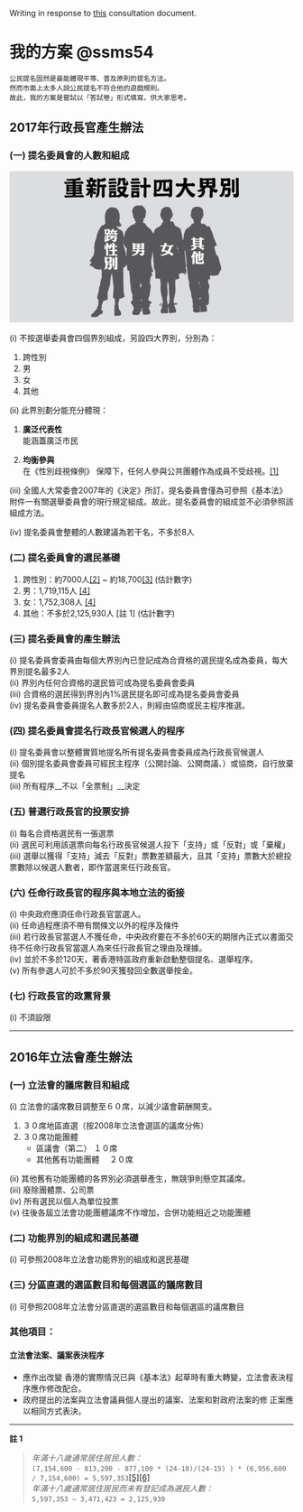 Writing in response to [this](http://www.2017.gov.hk/tc/consult/document.html "Methods for Selecting the Chief Executive in 2017 and for Forming the Legislative Council in 2016 Public Consultation") consultation document.

# 我的方案 @ssms54

```
公民提名固然是最能體現平等、普及原則的提名方法。  
然而市面上太多人說公民提名不符合他的遊戲規則。  
故此，我的方案是嘗試以「答試卷」形式填寫，供大家思考。
```


## 2017年行政長官產生辦法
### (一)    提名委員會的人數和組成

![Alt text](img/inline-myproposal-01.png "重新設計四大界別")


(i)    不按選舉委員會四個界別組成，另設四大界別，分別為：

1.	跨性別
2.	男
3.	女
4.	其他

(ii)	此界別劃分能充分體現：

1.	__廣泛代表性__  <br>
    能涵蓋廣泛市民

2.	__均衡參與__  <br>
    在《性別歧視條例》 保障下，任何人參與公共團體作為成員不受歧視。[\[1\]][1]

(iii)	全國人大常委會2007年的《決定》所訂，提名委員會僅為可參照《基本法》附件一有關選舉委員會的現行規定組成。故此，提名委員會的組成並不必須參照該組成方法。

(iv)	提名委員會整體的人數建議為若干名，不多於8人





### (二)	提名委員會的選民基礎


1. 跨性別：約7000人[\[2\]][2]  ~ 約18,700[\[3\]][3]  (估計數字)
2. 男：1,719,115人 [\[4\]][4]
3. 女：1,752,308人 [\[4\]][4]
4. 其他：不多於2,125,930人 \[註 1\] (估計數字)


### (三)	提名委員會的產生辦法

(i)	提名委員會委員由每個大界別內已登記成為合資格的選民提名成為委員，每大界別提名最多2人<br>
(ii)	界別內任何合資格的選民皆可成為提名委員會委員<br>
(iii)	合資格的選民得到界別內1%選民提名即可成為提名委員會委員<br>
(iv)	提名委員會委員提名人數多於2人，則經由協商或民主程序推選。


### (四)	提名委員會提名行政長官候選人的程序

(i)	提名委員會以整體實質地提名所有提名委員會委員成為行政長官候選人<br>
(ii)	個別提名委員會委員可經民主程序（公開討論、公開商議、）或協商，自行放棄提名<br>
(iii)	所有程序__不以「全票制」__決定<br>


### (五)	普選行政長官的投票安排
(i)	每名合資格選民有一張選票<br>
(ii)	選民可利用該選票向每名行政長官候選人投下「支持」或「反對」或「棄權」<br>
(iii)	選舉以獲得「支持」減去「反對」票數差額最大，且其「支持」票數大於總投票數除以候選人數者，即作當選來任行政長官。<br>



### (六)	任命行政長官的程序與本地立法的銜接
(i)	中央政府應須任命行政長官當選人。<br>
(ii)	任命過程應須不帶有關條文以外的程序及條件<br>
(iii)	若行政長官當選人不獲任命，中央政府要在不多於60天的期限內正式以書面交待不任命行政長官當選人為來任行政長官之理由及理據。<br>
(iv)	並於不多於120天，著香港特區政府重新啟動整個提名、選舉程序。<br>
(v)	所有參選人可於不多於90天獲發回全數選舉按金。<br>


### (七)	行政長官的政黨背景
(i)	不須設限










* * *







## 2016年立法會產生辦法
### (一)  立法會的議席數目和組成

(i)	立法會的議席數目調整至６０席，以減少議會薪酬開支。

1. ３０席地區直選（按2008年立法會選區的議席分佈）
2. ３０席功能團體
    - 區議會（第二）		１０席
    - 其他舊有功能團體　	２０席

(ii)	其他舊有功能團體的各界別必須選舉產生，無競爭則懸空其議席。<br>
(iii)	廢除團體票、公司票<br>
(iv)	所有選民以個人為單位投票<br>
(v)	往後各屆立法會功能團體議席不作增加，合併功能相近之功能團體


### (二)  功能界別的組成和選民基礎
(i)	可參照2008年立法會功能界別的組成和選民基礎


### (三)  分區直選的選區數目和每個選區的議席數目
(i)	可參照2008年立法會分區直選的選區數目和每個選區的議席數目


### 其他項目：
#### 立法會法案、議案表決程序

- 應作出改變
香港的實際情況已與《基本法》起草時有重大轉變，立法會表決程序應作修改配合。
- 政府提出的法案與立法會議員個人提出的議案、法案和對政府法案的修
正案應以相同方式表決。

* * *
__註 1__
> *年滿十八歲通常居住居民人數：*<br>
>   `(7,154,600 - 813,200 - 877,100 * (24-18)/(24-15) ) * (6,956,600 / 7,154,600) = 5,597,353`[\[5\]][5][\[6\]][6]<br>
>  *年滿十八歲通常居住居民而未有登記成為選民人數：*<br>
> `5,597,353 – 3,471,423 = 2,125,930`



[1]: http://www.legislation.gov.hk/blis_pdf.nsf/6799165D2FEE3FA94825755E0033E532/F2A4958CF115CC16482575EF000D602A?OpenDocument&amp;bt=0  "第480章 《性別歧視條例》第35條"
[2]: http://tgr.org.hk/tgr.org.hk/images/stories/docs/booket_201202.pdf  "跨性別資源中心 《是非男女》P.12 最保守估計為人口的一千分之一"
[3]: http://www.info.gov.hk/gia/general/201310/09/P201310090461.htm "立法會議員查詢"
[4]: http://www.voterregistration.gov.hk/chi/2013_lc_age_sex_c.pdf  "選舉事務處 2013"
[5]: http://www.gov.hk/tc/about/abouthk/factsheets/docs/population.pdf  "香港便覽"
[6]: http://www.info.gov.hk/gia/general/201308/13/P201308130524.htm  "政府統計處 2013年年中人口數字"

